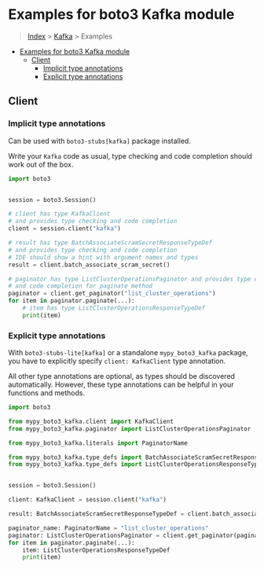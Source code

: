 <a id="examples-for-boto3-kafka-module"></a>

# Examples for boto3 Kafka module

> [Index](../README.md) > [Kafka](./README.md) > Examples

- [Examples for boto3 Kafka module](#examples-for-boto3-kafka-module)
  - [Client](#client)
    - [Implicit type annotations](#implicit-type-annotations)
    - [Explicit type annotations](#explicit-type-annotations)

<a id="client"></a>

## Client

<a id="implicit-type-annotations"></a>

### Implicit type annotations

Can be used with `boto3-stubs[kafka]` package installed.

Write your `Kafka` code as usual, type checking and code completion should work
out of the box.

```python
import boto3


session = boto3.Session()

# client has type KafkaClient
# and provides type checking and code completion
client = session.client("kafka")

# result has type BatchAssociateScramSecretResponseTypeDef
# and provides type checking and code completion
# IDE should show a hint with argument names and types
result = client.batch_associate_scram_secret()

# paginator has type ListClusterOperationsPaginator and provides type checking
# and code completion for paginate method
paginator = client.get_paginator("list_cluster_operations")
for item in paginator.paginate(...):
    # item has type ListClusterOperationsResponseTypeDef
    print(item)
```

<a id="explicit-type-annotations"></a>

### Explicit type annotations

With `boto3-stubs-lite[kafka]` or a standalone `mypy_boto3_kafka` package, you
have to explicitly specify `client: KafkaClient` type annotation.

All other type annotations are optional, as types should be discovered
automatically. However, these type annotations can be helpful in your functions
and methods.

```python
import boto3

from mypy_boto3_kafka.client import KafkaClient
from mypy_boto3_kafka.paginator import ListClusterOperationsPaginator

from mypy_boto3_kafka.literals import PaginatorName

from mypy_boto3_kafka.type_defs import BatchAssociateScramSecretResponseTypeDef
from mypy_boto3_kafka.type_defs import ListClusterOperationsResponseTypeDef


session = boto3.Session()

client: KafkaClient = session.client("kafka")

result: BatchAssociateScramSecretResponseTypeDef = client.batch_associate_scram_secret()

paginator_name: PaginatorName = "list_cluster_operations"
paginator: ListClusterOperationsPaginator = client.get_paginator(paginator_name)
for item in paginator.paginate(...):
    item: ListClusterOperationsResponseTypeDef
    print(item)
```
